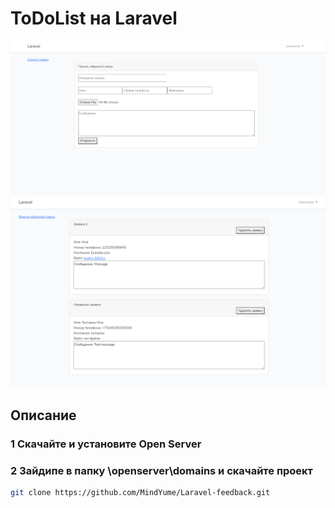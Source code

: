 # ToDoList на Laravel
![](images/interface1.png)
![](images/interface2.png)

## Описание
### 1 Скачайте и установите Open Server


### 2 Зайдипе в папку \openserver\domains и скачайте проект
```bash
git clone https://github.com/MindYume/Laravel-feedback.git
```
